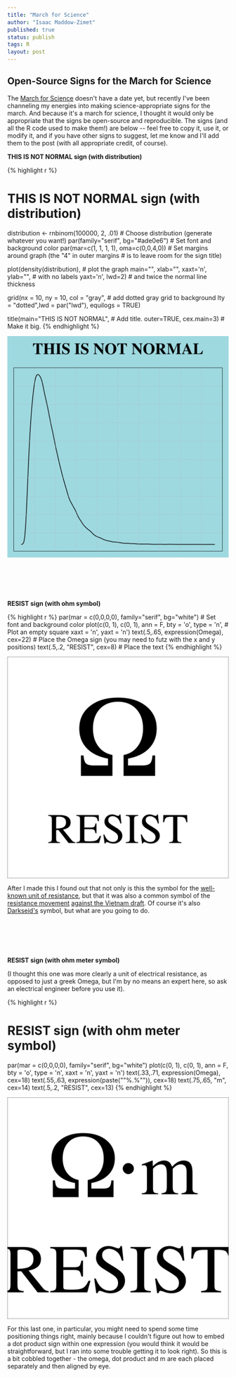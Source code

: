 ```yaml
---
title: "March for Science"
author: "Isaac Maddow-Zimet"
published: true
status: publish
tags: R
layout: post
---
```

 

 
## Open-Source Signs for the March for Science
 
The [March for Science](https://www.marchforscience.com/) doesn't have a date yet, but recently I've been channeling my energies into making science-appropriate signs for the march. And because it's a march for science, I thought it would only be appropriate that the signs be open-source and reproducible. The signs (and all the R code used to make them!) are below -- feel free to copy it, use it, or modify it, and if you have other signs to suggest, let me know and I'll add them to the post (with all appropriate credit, of course).
  
**THIS IS NOT NORMAL sign (with distribution)**
 

{% highlight r %}
# THIS IS NOT NORMAL sign (with distribution)
distribution <- rnbinom(100000, 2, .01)       # Choose distribution (generate whatever you want!)
par(family="serif", bg="#ade0e6")             # Set font and background color
par(mar=c(1, 1, 1, 1), oma=c(0,0,4,0))        # Set margins around graph (the "4" in outer margins 
                                              # is to leave room for the sign title)
 
plot(density(distribution),                   # plot the graph 
     main="", xlab="", xaxt='n', ylab="",     # with no labels
     yaxt='n', lwd=2)                         # and twice the normal line thickness
 
grid(nx = 10, ny = 10, col = "gray",          # add dotted gray grid to background 
     lty = "dotted",lwd = par("lwd"), 
     equilogs = TRUE)
 
title(main="THIS IS NOT NORMAL",              # Add title. 
      outer=TRUE, cex.main=3)                 # Make it big.
{% endhighlight %}

<img src="/figures/unnamed-chunk-1-1.png" title="plot of chunk unnamed-chunk-1" alt="plot of chunk unnamed-chunk-1" width="600px" style="display: block; margin: auto;" />
 
 
<br><br><br><br>
 
**RESIST sign (with ohm symbol)**

{% highlight r %}
par(mar = c(0,0,0,0), family="serif", bg="white")       # Set font and background color
plot(c(0, 1), c(0, 1), ann = F, bty = 'o', type = 'n',  # Plot an empty square
     xaxt = 'n', yaxt = 'n')
text(.5,.65, expression(Omega), cex=22)                 # Place the Omega sign (you may need to futz                                                           with the x and y positions)
text(.5,.2, "RESIST", cex=8)                            # Place the text
{% endhighlight %}

<img src="/figures/unnamed-chunk-2-1.png" title="plot of chunk unnamed-chunk-2" alt="plot of chunk unnamed-chunk-2" width="600px" style="display: block; margin: auto;" />
 
After I made this I found out that not only is this the symbol for the [well-known unit of resistance](https://en.wikipedia.org/wiki/Ohm), but that it was also a common symbol of the [resistance movement](https://en.wikipedia.org/wiki/Omega) [against the Vietnam draft](http://www.ebay.com/itm/272339661127). Of course it's also [Darkseid's](https://en.wikipedia.org/wiki/Darkseid) symbol, but what are you going to do. 
 
<br><br><br><br>
 
**RESIST sign (with ohm meter symbol)**  
  
(I thought this one was more clearly a unit of electrical resistance, as opposed to just a greek Omega, but I'm by no means an expert here, so ask an electrical engineer before you use it).
 

{% highlight r %}
# RESIST sign (with ohm meter symbol)
par(mar = c(0,0,0,0), family="serif", bg="white")
plot(c(0, 1), c(0, 1), ann = F, bty = 'o', type = 'n', xaxt = 'n', yaxt = 'n')
text(.33,.71, expression(Omega), cex=18)
text(.55,.63, expression(paste(""%.%"")), cex=18)
text(.75,.65, "m", cex=14)
text(.5,.2, "RESIST", cex=13)
{% endhighlight %}

<img src="/figures/unnamed-chunk-3-1.png" title="plot of chunk unnamed-chunk-3" alt="plot of chunk unnamed-chunk-3" width="600px" style="display: block; margin: auto;" />
 
For this last one, in particular, you might need to spend some time positioning things right, mainly because I couldn't figure out how to embed a dot product sign within one expression (you would think it would be straightforward, but I ran into some trouble getting it to look right). So this is a bit cobbled together - the omega, dot product and m are each placed separately and then aligned by eye. 
 
 
 
